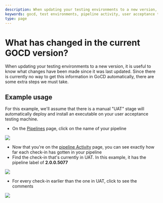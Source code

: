 ```yaml
---
description: When updating your testing environments to a new version, it is useful to know what changes have been made since it was last updated.
keywords: gocd, test environments, pipeline activity, user acceptance testing
type: page
---
```



# What has changed in the current GOCD version?

When updating your testing environments to a new version, it is useful to know what changes have been made since it was last updated. Since there is currently no way to get this information in GoCD automatically, there are some extra steps we must take.

## Example usage

For this example, we'll assume that there is a manual "UAT" stage will automatically deploy and install an executable on your user acceptance testing machine.

-   On the [Pipelines](../navigation/pipelines_dashboard_page.html) page, click on the name of your pipeline

![](../../images/1_click_pipeline_name.png)

-   Now that you're on the [pipeline Activity](../navigation/pipeline_activity_page.html) page, you can see exactly how far each check-in has gotten in your pipeline
-   Find the check-in that's currently in UAT. In this example, it has the pipeline label of **2.0.0.5077**

![](../../images/2_find_in_uat.png)

-   For every check-in earlier than the one in UAT, click to see the comments

![](../../images/3_click_modifications.png)
